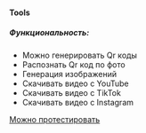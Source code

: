 #### Tools

##### Функциональность:
- Можно генерировать Qr коды
- Распознать Qr код по фото
- Генерация изображений
- Скачивать видео с YouTube
- Скачивать видео с TikTok
- Скачивать видео с Instagram

[Можно протестировать](https://tools-tsbh.onrender.com/)
